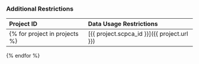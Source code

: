 ### Additional Restrictions

|Project ID|Data Usage Restrictions|
|:---------|:----------------------|
{% for project in projects %}|[{{ project.scpca_id }}]({{ project.url }})|{{ project.additional_restrictions|default:"No additional restrictions" }}|
{% endfor %}

